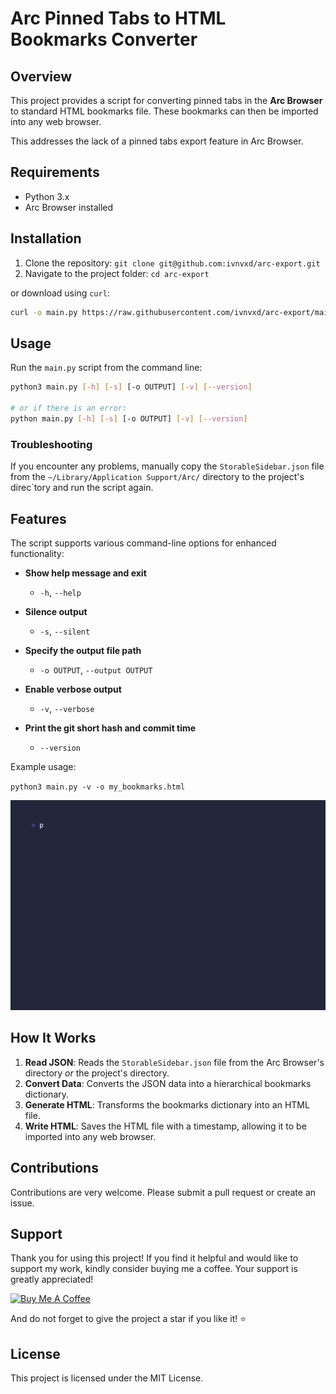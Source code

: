 # Arc Pinned Tabs to HTML Bookmarks Converter

## Overview

This project provides a script for converting pinned tabs in the **Arc Browser** to standard HTML bookmarks file. These bookmarks can then be imported into any web browser.

This addresses the lack of a pinned tabs export feature in Arc Browser.

## Requirements

- Python 3.x
- Arc Browser installed

## Installation

1. Clone the repository: `git clone git@github.com:ivnvxd/arc-export.git`
2. Navigate to the project folder: `cd arc-export`

or download using `curl`:

```sh
curl -o main.py https://raw.githubusercontent.com/ivnvxd/arc-export/main/main.py
```

## Usage

Run the `main.py` script from the command line:

```sh
python3 main.py [-h] [-s] [-o OUTPUT] [-v] [--version]

# or if there is an error:
python main.py [-h] [-s] [-o OUTPUT] [-v] [--version]
```

### Troubleshooting

If you encounter any problems, manually copy the `StorableSidebar.json` file from the `~/Library/Application Support/Arc/` directory to the project's direc`tory and run the script again.

## Features
The script supports various command-line options for enhanced functionality:

- **Show help message and exit**
  - `-h`, `--help`

- **Silence output**
  - `-s`, `--silent`

- **Specify the output file path**
  - `-o OUTPUT`, `--output OUTPUT`

- **Enable verbose output**
  - `-v`, `--verbose`

- **Print the git short hash and commit time**
  - `--version`

Example usage:

`python3 main.py -v -o my_bookmarks.html`

![Example Usage](example.gif)

## How It Works

1. **Read JSON**: Reads the `StorableSidebar.json` file from the Arc Browser's directory *or* the project's directory.
2. **Convert Data**: Converts the JSON data into a hierarchical bookmarks dictionary.
3. **Generate HTML**: Transforms the bookmarks dictionary into an HTML file.
4. **Write HTML**: Saves the HTML file with a timestamp, allowing it to be imported into any web browser.

## Contributions

Contributions are very welcome. Please submit a pull request or create an issue.

## Support

Thank you for using this project! If you find it helpful and would like to support my work, kindly consider buying me a coffee. Your support is greatly appreciated!

<a href="https://www.buymeacoffee.com/ivnvxd" target="_blank"><img src="https://cdn.buymeacoffee.com/buttons/v2/default-yellow.png" alt="Buy Me A Coffee" style="height: 60px !important;width: 217px !important;" ></a>

And do not forget to give the project a star if you like it! :star:

## License

This project is licensed under the MIT License.
